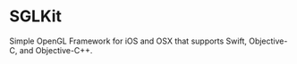 SGLKit
======

Simple OpenGL Framework for iOS and OSX that supports Swift, Objective-C, and Objective-C++.